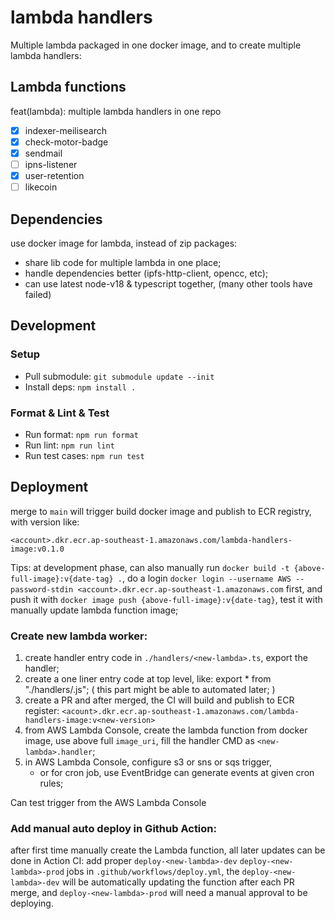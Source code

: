 # lambda handlers

Multiple lambda packaged in one docker image, and to create multiple lambda handlers:

## Lambda functions

feat(lambda): multiple lambda handlers in one repo

- [x] indexer-meilisearch
- [x] check-motor-badge
- [x] sendmail
- [ ] ipns-listener
- [x] user-retention
- [ ] likecoin

## Dependencies

use docker image for lambda, instead of zip packages:

- share lib code for multiple lambda in one place;
- handle dependencies better (ipfs-http-client, opencc, etc);
- can use latest node-v18 & typescript together, (many other tools have failed)

## Development

### Setup

- Pull submodule:  `git submodule update --init`
- Install deps: `npm install .`


### Format & Lint & Test

- Run format: `npm run format`
- Run lint: `npm run lint`
- Run test cases: `npm run test`

## Deployment

merge to `main` will trigger build docker image and publish to ECR registry, with version like:

    <account>.dkr.ecr.ap-southeast-1.amazonaws.com/lambda-handlers-image:v0.1.0

Tips: at development phase, can also manually run `docker build -t {above-full-image}:v{date-tag} .`,
do a login `docker login --username AWS --password-stdin <account>.dkr.ecr.ap-southeast-1.amazonaws.com` first,
and push it with `docker image push {above-full-image}:v{date-tag}`, test it with manually update lambda function image;

### Create new lambda worker:

1. create handler entry code in `./handlers/<new-lambda>.ts`, export the handler;
2. create a one liner entry code at top level, like:
   export \* from "./handlers/<new-lambda>.js";
   ( this part might be able to automated later; )
3. create a PR and after merged, the CI will build and publish to ECR register:
   `<acount>.dkr.ecr.ap-southeast-1.amazonaws.com/lambda-handlers-image:v<new-version>`
4. from AWS Lambda Console, create the lambda function from docker image, use above full `image_uri`,
   fill the handler CMD as `<new-lambda>.handler`;
5. in AWS Lambda Console, configure s3 or sns or sqs trigger,
   - or for cron job, use EventBridge can generate events at given cron rules;

Can test trigger from the AWS Lambda Console

### Add manual auto deploy in Github Action:

after first time manually create the Lambda function, all later updates can be done in Action CI:
add proper `deploy-<new-lambda>-dev` `deploy-<new-lambda>-prod` jobs in `.github/workflows/deploy.yml`,
the `deploy-<new-lambda>-dev` will be automatically updating the function after each PR merge,
and `deploy-<new-lambda>-prod` will need a manual approval to be deploying.
